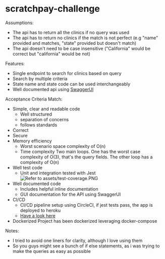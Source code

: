 # scratchpay-challenge

Assumptions:
- The api has to return all the clinics if no query was used
- The api has to return no clinics if the match is not perfect (e.g "name" provided and matches, "state" provided but doesn't match)
- The api doesn't need to be case insensitive ("California" would be correct but "california" would be not)

Features:
- Single endpoint to search for clinics based on query
- Search by multiple criteria
- State name and state code can be used interchangeably
- Well documented api using [SwaggerUI](https://swagger.io/tools/swagger-ui)

Acceptance Criteria Match:
- Simple, clear and readable code
  - Well structured
  - separation of concerns
  - follows standards
- Correct
- Secure
- Memory efficiency
  - Worst scenario space complexity of O(n)
  - Time complexity
    Two main loops. One has the worst case complexity of O(3), that's the query fields. The other loop has a complexity of O(n)
- Well test code
  - Unit and integration tested with Jest
  ![Refer to assets/test-coverage.PNG](/assets/test-coverage.PNG)
- Well documented code
  - Includes helpful inline documentation
  - GUI documentation for the API using SwaggerUI
- CI/CD
  - CI/CD pipeline setup using CircleCI, if jest tests pass, the app is deployed to heroku
  - [Have a look here](https://scratchpay-challenge.herokuapp.com/v1/docs/)
- Dockerized
  Project has been dockerized leveraging docker-compose
  
Notes:
  - I tried to avoid one liners for clarity, although I love using them
  - So you guys might see a bunch of if else statements, as i was trying to make the queries as easy as possible
